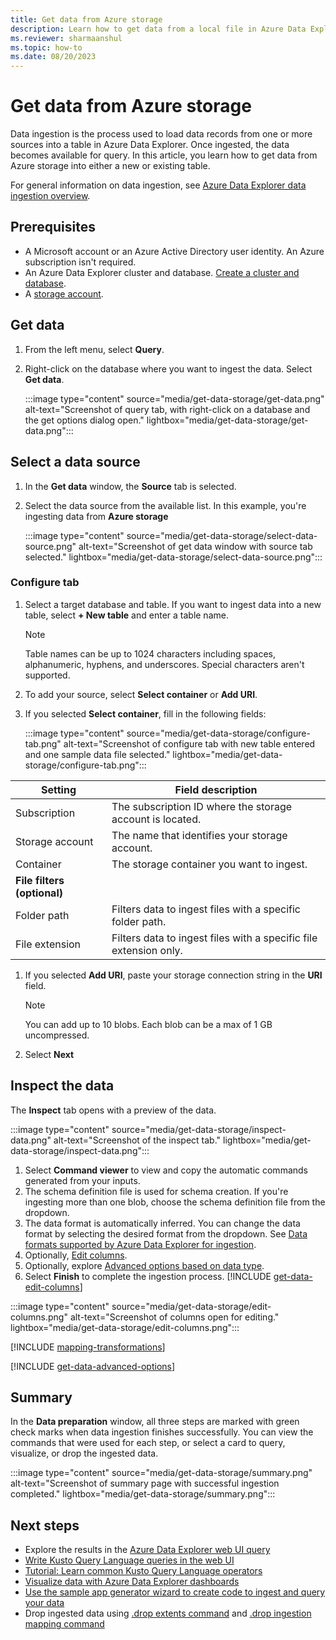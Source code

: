 ```yaml
---
title: Get data from Azure storage
description: Learn how to get data from a local file in Azure Data Explorer.
ms.reviewer: sharmaanshul
ms.topic: how-to
ms.date: 08/20/2023
---
```


# Get data from Azure storage

Data ingestion is the process used to load data records from one or more sources into a table in Azure Data Explorer. Once ingested, the data becomes available for query. In this article, you learn how to get data from Azure storage into either a new or existing table.

For general information on data ingestion, see [Azure Data Explorer data ingestion overview](ingest-data-overview.md).

## Prerequisites

* A Microsoft account or an Azure Active Directory user identity. An Azure subscription isn't required.
* An Azure Data Explorer cluster and database. [Create a cluster and database](create-cluster-and-database.md).
* A [storage account](/azure/storage/common/storage-quickstart-create-account?tabs=azure-portal).

## Get data

1. From the left menu, select **Query**.

1. Right-click on the database where you want to ingest the data. Select **Get data**.

    :::image type="content" source="media/get-data-storage/get-data.png" alt-text="Screenshot of query tab, with right-click on a database and the get options dialog open." lightbox="media/get-data-storage/get-data.png":::

## Select a data source

1. In the **Get data** window, the **Source** tab is selected.

1. Select the data source from the available list. In this example, you're ingesting data from **Azure storage**

    :::image type="content" source="media/get-data-storage/select-data-source.png" alt-text="Screenshot of get data window with source tab selected." lightbox="media/get-data-storage/select-data-source.png":::

### Configure tab

1. Select a target database and table. If you want to ingest data into a new table, select **+ New table** and enter a table name.

    > [!NOTE]
    > Table names can be up to 1024 characters including spaces, alphanumeric, hyphens, and underscores. Special characters aren't supported.

1. To add your source, select **Select container** or **Add URI**.

1. If you selected **Select container**, fill in the following fields:

    :::image type="content" source="media/get-data-storage/configure-tab.png" alt-text="Screenshot of configure tab with new table entered and one sample data file selected." lightbox="media/get-data-storage/configure-tab.png":::

| **Setting**                | **Field description**  |
|--------------------------|----------|
| Subscription               | The subscription ID where the storage account is located.     |
| Storage account      | The name that identifies your storage account.    |
| Container                  | The storage container you want to ingest.   |
| **File filters (optional)**       | |
| Folder path| Filters data to ingest files with a specific folder path. |
| File extension| Filters data to ingest files with a specific file extension only.|

1. If you selected **Add URI**, paste your storage connection string in the **URI** field.

    > [!NOTE]
    > You can add up to 10 blobs. Each blob can be a max of 1 GB uncompressed.

1. Select **Next**

## Inspect the data

The **Inspect** tab opens with a preview of the data.

:::image type="content" source="media/get-data-storage/inspect-data.png" alt-text="Screenshot of the inspect tab." lightbox="media/get-data-storage/inspect-data.png":::

1. Select **Command viewer** to view and copy the automatic commands generated from your inputs.
1. The schema definition file is used for schema creation. If you're ingesting more than one blob, choose the schema definition file from the dropdown.
1. The data format is automatically inferred. You can change the data format by selecting the desired format from the dropdown. See [Data formats supported by Azure Data Explorer for ingestion](ingestion-supported-formats.md).
1. Optionally, [Edit columns](#edit-columns).
1. Optionally, explore [Advanced options based on data type](#advanced-options-based-on-data-type).
1. Select **Finish** to complete the ingestion process.
[!INCLUDE [get-data-edit-columns](includes/get-data-edit-columns.md)]

:::image type="content" source="media/get-data-storage/edit-columns.png" alt-text="Screenshot of columns open for editing." lightbox="media/get-data-storage/edit-columns.png":::

[!INCLUDE [mapping-transformations](includes/mapping-transformations.md)]

[!INCLUDE [get-data-advanced-options](includes/get-data-advanced-options.md)]

## Summary

In the **Data preparation** window, all three steps are marked with green check marks when data ingestion finishes successfully. You can view the commands that were used for each step, or select a card to query, visualize, or drop the ingested data.

:::image type="content" source="media/get-data-storage/summary.png" alt-text="Screenshot of summary page with successful ingestion completed." lightbox="media/get-data-storage/summary.png":::

## Next steps

* Explore the results in the [Azure Data Explorer web UI query](web-ui-query-overview.md)
* [Write Kusto Query Language queries in the web UI](web-ui-kql.md)
* [Tutorial: Learn common Kusto Query Language operators](kusto/query/tutorials/learn-common-operators.md)
* [Visualize data with Azure Data Explorer dashboards](azure-data-explorer-dashboards.md)
* [Use the sample app generator wizard to create code to ingest and query your data](sample-app-generator-wizard.md)
* Drop ingested data using [.drop extents command](kusto/management/drop-extents.md) and [.drop ingestion mapping command](kusto/management/drop-ingestion-mapping-command.md)
